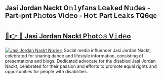 ## Jasi Jordan Nackt O𝚗𝚕yf𝚊ns L𝚎a𝚔ed N𝚞𝚍es - Part-pnt P𝚑𝚘tos Vi𝚍𝚎o - H𝚘𝚝 Part L𝚎a𝚔s TQ6qc

# <h2><a href="http://kf6um2.oniu.top/?m=Jasi+Jordan+Nackt">🔗👉 🔴 Jasi Jordan Nackt P𝚑ot𝚘𝚜 V𝚒d𝚎o</a></h2>

[![Jasi Jordan Nackt Nu𝚍e𝚜](https://i.imgur.com/0qMVB7G.gif)](http://kf6um2.oniu.top/?m=Jasi+Jordan+Nackt)
Social media influencer Jasi Jordan Nackt, celebrated for sharing dance and lifestyle information, consisting of presentations and blogs. Dedicated advocate for the disabled Jasi Jordan Nackt, celebrated for their passion and efforts to promote equal rights and opportunities for people with disabilities.  
